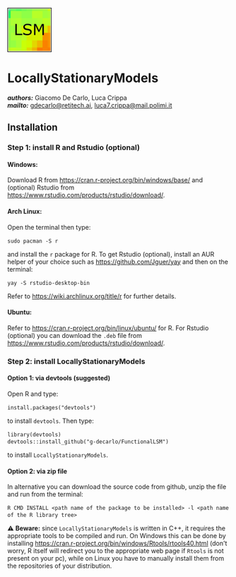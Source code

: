 <img src="LSM.png" alt="drawing" width="100"/> <br>
# **LocallyStationaryModels**
***authors:*** Giacomo De Carlo, Luca Crippa<br>
***mailto:*** <gdecarlo@retitech.ai>, <luca7.crippa@mail.polimi.it><br>
## **Installation**
### **Step 1: install R and Rstudio (optional)**
#### **Windows:**
Download R from <https://cran.r-project.org/bin/windows/base/> and (optional) Rstudio from <https://www.rstudio.com/products/rstudio/download/>.
#### **Arch Linux:**
Open the terminal then type:

    sudo pacman -S r

and install the `r` package for R.
To get Rstudio (optional), install an AUR helper of your choice such as <https://github.com/Jguer/yay> and then on the terminal:

    yay -S rstudio-desktop-bin

Refer to <https://wiki.archlinux.org/title/r> for further details.
#### **Ubuntu:**
Refer to <https://cran.r-project.org/bin/linux/ubuntu/> for R.
For Rstudio (optional) you can download the `.deb` file from <https://www.rstudio.com/products/rstudio/download/>.
### **Step 2: install LocallyStationaryModels**
#### **Option 1: via devtools (suggested)**
Open R and type:

    install.packages("devtools")

to install `devtools`. Then type:

    library(devtools)
    devtools::install_github("g-decarlo/FunctionalLSM")

to install `LocallyStationaryModels`.

#### **Option 2: via zip file**
In alternative you can download the source code from github, unzip the file and run from the terminal:

    R CMD INSTALL <path name of the package to be installed> -l <path name of the R library tree>

⚠️ **Beware:** since `LocallyStationaryModels` is written in C++, it requires the appropriate tools to be compiled and run. On Windows this can be done by installing <https://cran.r-project.org/bin/windows/Rtools/rtools40.html> (don't worry, R itself will redirect you to the appropriate web page if `Rtools` is not present on your pc), while on Linux you have to manually install them from the repositories of your distribution.
